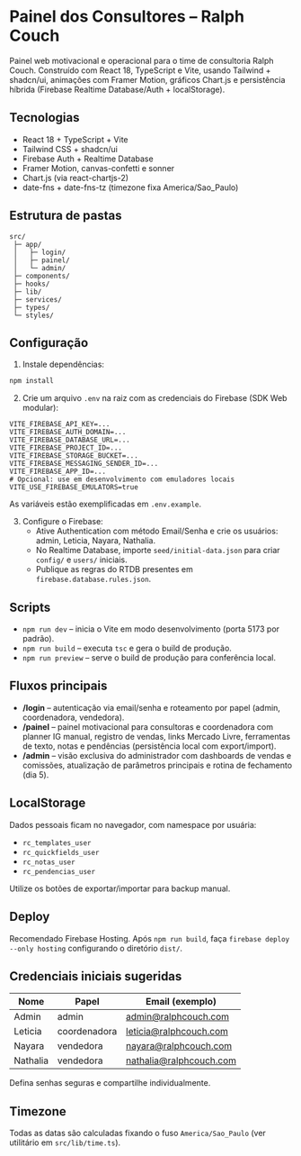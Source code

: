 # Painel dos Consultores – Ralph Couch

Painel web motivacional e operacional para o time de consultoria Ralph Couch. Construído com React 18, TypeScript e Vite, usando Tailwind + shadcn/ui, animações com Framer Motion, gráficos Chart.js e persistência híbrida (Firebase Realtime Database/Auth + localStorage).

## Tecnologias

- React 18 + TypeScript + Vite
- Tailwind CSS + shadcn/ui
- Firebase Auth + Realtime Database
- Framer Motion, canvas-confetti e sonner
- Chart.js (via react-chartjs-2)
- date-fns + date-fns-tz (timezone fixa America/Sao_Paulo)

## Estrutura de pastas

```
src/
 ├─ app/
 │   ├─ login/
 │   ├─ painel/
 │   └─ admin/
 ├─ components/
 ├─ hooks/
 ├─ lib/
 ├─ services/
 ├─ types/
 └─ styles/
```

## Configuração

1. Instale dependências:

```bash
npm install
```

2. Crie um arquivo `.env` na raiz com as credenciais do Firebase (SDK Web modular):

```
VITE_FIREBASE_API_KEY=...
VITE_FIREBASE_AUTH_DOMAIN=...
VITE_FIREBASE_DATABASE_URL=...
VITE_FIREBASE_PROJECT_ID=...
VITE_FIREBASE_STORAGE_BUCKET=...
VITE_FIREBASE_MESSAGING_SENDER_ID=...
VITE_FIREBASE_APP_ID=...
# Opcional: use em desenvolvimento com emuladores locais
VITE_USE_FIREBASE_EMULATORS=true
```

As variáveis estão exemplificadas em `.env.example`.

3. Configure o Firebase:
   - Ative Authentication com método Email/Senha e crie os usuários: admin, Leticia, Nayara, Nathalia.
   - No Realtime Database, importe `seed/initial-data.json` para criar `config/` e `users/` iniciais.
   - Publique as regras do RTDB presentes em `firebase.database.rules.json`.

## Scripts

- `npm run dev` – inicia o Vite em modo desenvolvimento (porta 5173 por padrão).
- `npm run build` – executa `tsc` e gera o build de produção.
- `npm run preview` – serve o build de produção para conferência local.

## Fluxos principais

- **/login** – autenticação via email/senha e roteamento por papel (admin, coordenadora, vendedora).
- **/painel** – painel motivacional para consultoras e coordenadora com planner IG manual, registro de vendas, links Mercado Livre, ferramentas de texto, notas e pendências (persistência local com export/import).
- **/admin** – visão exclusiva do administrador com dashboards de vendas e comissões, atualização de parâmetros principais e rotina de fechamento (dia 5).

## LocalStorage

Dados pessoais ficam no navegador, com namespace por usuária:

- `rc_templates_user`
- `rc_quickfields_user`
- `rc_notas_user`
- `rc_pendencias_user`

Utilize os botões de exportar/importar para backup manual.

## Deploy

Recomendado Firebase Hosting. Após `npm run build`, faça `firebase deploy --only hosting` configurando o diretório `dist/`.

## Credenciais iniciais sugeridas

| Nome      | Papel        | Email (exemplo)           |
|-----------|--------------|---------------------------|
| Admin     | admin        | admin@ralphcouch.com      |
| Leticia   | coordenadora | leticia@ralphcouch.com    |
| Nayara    | vendedora    | nayara@ralphcouch.com     |
| Nathalia  | vendedora    | nathalia@ralphcouch.com   |

Defina senhas seguras e compartilhe individualmente.

## Timezone

Todas as datas são calculadas fixando o fuso `America/Sao_Paulo` (ver utilitário em `src/lib/time.ts`).
